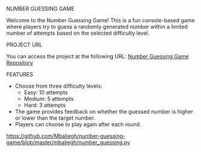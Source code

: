 NUMBER GUESSING GAME

Welcome to the Number Guessing Game! 
This is a fun console-based game where players try to guess a randomly generated number within a limited number of attempts based on the selected difficulty level.

PROJECT URL

You can access the project at the following URL:
[Number Guessing Game Repository](https://github.com/Mbaliegh/number-guessing-game)

FEATURES

- Choose from three difficulty levels:
  - Easy: 10 attempts
  - Medium: 5 attempts
  - Hard: 3 attempts
- The game provides feedback on whether the guessed number is higher or lower than the target number.
- Players can choose to play again after each round.

https://github.com/Mbaliegh/number-guessing-game/blob/master/mbaliegh/number_guessing.py
